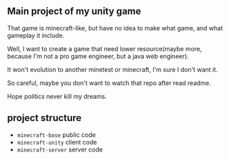 Main project of my unity game
---

That game is minecraft-like, but have no idea to make what game, and what gameplay it include.

Well, I want to create a game that need lower resource(maybe more, because I'm not a pro game engineer, but a java web engineer).

It won't evolution to another minetest or minecraft, I'm sure I don't want it.

So careful, maybe you don't want to watch that repo after read readme.

Hope politics never kill my dreams.

## project structure

- `minecraft-base` public code
- `minecraft-unity` client code
- `minecraft-server` server code
